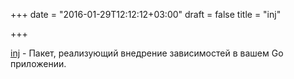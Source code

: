 +++
date = "2016-01-29T12:12:12+03:00"
draft = false
title = "inj"

+++

<p><a href="https://github.com/yourheropaul/inj">inj</a>&nbsp;- Пакет, реализующий внедрение зависимостей в вашем Go приложении.</p>

